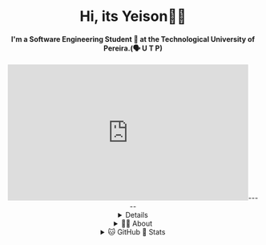 <div align="center">
<h1 align="center">Hi, its Yeison🐱‍💻</h1>
<h4 align="center">I'm a Software Engineering Student 🤡 at the Technological University of Pereira.(🗣 U T P)</h4>
<iframe src="https://giphy.com/embed/UTHIqTrbRStcnhRcjk" width="480" height="271" style="" frameBorder="0" class="giphy-embed" allowFullScreen></iframe>-----
<details>
  <summary🤳 My Contact</summary>
<div>
  <samp>
    <h2 align="center">Pick up the phone, I'm always home, Call me anytime</h2>
    <p align="center">
      <br/>
      <a href="https://www.linkedin.com/in/yeison-betancur/" target="blank"><img align="center" src="https://img.shields.io/badge/linkedin-%231DA1F2.svg?style=for-the-badge&logo=linkedin&logoColor=white" alt="yei" height="30"/></a>
      <a href="mailto:yeisonbetancur01234@gmail.com" target="blank"><img align="center" src="https://img.shields.io/badge/gmail-EA4335.svg?style=for-the-badge&logo=gmail&logoColor=white" alt="yei" height="30"/></a>
    </p>
  </samp>
</div>
</details>
<details>
  <summary>🤸‍♂️ About</summary>
<div>
<samp>
<h2 align="center">About me</h2>
 <p align="center">
  <a href="https://github.com/yeisonbetancur" target="blank"><img align="center" src="https://komarev.com/ghpvc/?username=ybedoyab&style=for-the-badge&label=PROFILE+VIEWS" height="25" alt="views count" /></a>  </p>
  <p align="center">
  <a href="https://github.com/yeisonbetancur" target="blank"><img align="center" src="https://github.com/ybedoyab/ybedoyab/actions/workflows/pages/pages-build-deployment/badge.svg" height="25" alt="page built"/></a>
  </p>
 <p align="center">
  <a href="https://github.com/yeisonbetancur"><img align="center" src="https://forthebadge.com/images/badges/works-on-my-machine.svg" height="25" alt="work on my machine" /></a>
 </p>
 </samp>
</div>
</details>
  
<details> 
  <summary>🐱 GitHub 🐙 Stats</summary>
  <div>
  <samp>
    <h2 align="center"> GitHub Stats </h2>
      <br/>
    <details open>
  <summary><h3>Languages</h3></summary>
            <p align="center">
        <a href="https://github.com/yeisonbetancur/">
          <img src="https://github-readme-stats.vercel.app/api/top-langs/?username=yeisonbetancur&langs_count=6&theme=gruvbox&layout=compact&hide_border=true" alt="yei :: overall Top Langs " /></a>
      </p>
        <p align="center">
          <a href="https://github.com/yeisonbetancur/">
          <img width="45%" src="https://github-profile-summary-cards.vercel.app/api/cards/repos-per-language?username=yeisonbetancur&theme=gruvbox&layout=compact&hide_border=true" alt="yei :: Top Langs by repo" />
          <img width="45%" src="https://github-profile-summary-cards.vercel.app/api/cards/most-commit-language?username=yeisonbetancur&theme=gruvbox&layout=compact&hide_border=true" alt="yei :: Top Langs by commit" />
          </a>
        </p>
</details>
    <details open>
  <summary><h3>Statistics</h3></summary>
        <p align="center">
          <a href="https://github.com/yeisonbetancur/">
          <img width="49.5%" src="https://github-readme-stats.vercel.app/api?username=yeisonbetancur&show_icons=true&theme=gruvbox&hide_border=true" />
          <img width="49.5%" src="https://github-readme-streak-stats.herokuapp.com/?user=yeisonbetancur&theme=gruvbox&hide_border=true" />
          </a>
       </p>
     <br>
     </samp>
  </div>    
    </details>
